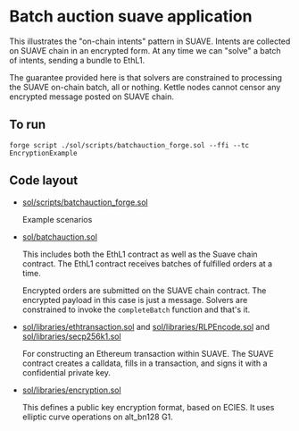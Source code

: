 # Batch auction suave application

This illustrates the "on-chain intents" pattern in SUAVE.
Intents are collected on SUAVE chain in an encrypted form.
At any time we can "solve" a batch of intents, sending a bundle to EthL1.

The guarantee provided here is that solvers are constrained to processing the SUAVE on-chain batch, all or nothing. Kettle nodes cannot censor any encrypted message posted on SUAVE chain.

## To run
```
forge script ./sol/scripts/batchauction_forge.sol --ffi --tc EncryptionExample
```

## Code layout

- [sol/scripts/batchauction_forge.sol](sol/scripts/batchauction_forge.sol)

    Example scenarios
- [sol/batchauction.sol](sol/batchauction.sol)
  
    This includes both the EthL1 contract as well as the Suave chain contract. The EthL1 contract receives batches of fulfilled orders at a time.

    Encrypted orders are submitted on the SUAVE chain contract. The encrypted payload in this case is just a message. Solvers are constrained to invoke the `completeBatch` function and that's it.
- [sol/libraries/ethtransaction.sol](sol/libraries/ethtransactions.sol) and [sol/libraries/RLPEncode.sol](sol/libraries/RLPEncode.sol) and [sol/libraries/secp256k1.sol](sol/libraries/secp256k1.sol)

    For constructing an Ethereum transaction within SUAVE. The SUAVE contract creates a calldata, fills in a transaction, and signs it with a confidential private key.
- [sol/libraries/encryption.sol](sol/libraries/encryption.sol)

  This defines a public key encryption format, based on ECIES. It uses elliptic curve operations on alt_bn128 G1. 
